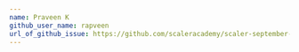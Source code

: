 ```yaml
---
name: Praveen K
github_user_name: rapveen
url_of_github_issue: https://github.com/scaleracademy/scaler-september-open-source-challenge/issues/440
---
```

